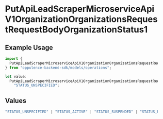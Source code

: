 # PutApiLeadScraperMicroserviceApiV1OrganizationOrganizationsRequestRequestBodyOrganizationStatus1

## Example Usage

```typescript
import {
  PutApiLeadScraperMicroserviceApiV1OrganizationOrganizationsRequestRequestBodyOrganizationStatus1,
} from "oppulence-backend-sdk/models/operations";

let value:
  PutApiLeadScraperMicroserviceApiV1OrganizationOrganizationsRequestRequestBodyOrganizationStatus1 =
    "STATUS_UNSPECIFIED";
```

## Values

```typescript
"STATUS_UNSPECIFIED" | "STATUS_ACTIVE" | "STATUS_SUSPENDED" | "STATUS_PENDING_VERIFICATION" | "STATUS_REVOKED" | "STATUS_EXPIRED" | "STATUS_RATE_LIMITED" | "STATUS_PENDING_REVIEW" | "STATUS_DEPRECATED" | "STATUS_MAINTENANCE"
```